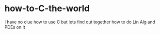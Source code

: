 # how-to-C-the-world
I have no clue how to use C but lets find out together how to do Lin Alg and PDEs on it
